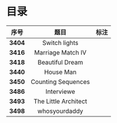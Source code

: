 # 目录

| 序号 | 题目 | 标注 |
| :-: | :-: | :-: |
| **3404** | Switch lights |  |
| **3416** | Marriage Match IV |  |
| **3418** | Beautiful Dream |  |
| **3440** | House Man |  |
| **3450** | Counting Sequences |  |
| **3486** | Interviewe |  |
| **3493** | The Little Architect |  |
| **3498** | whosyourdaddy |  |
